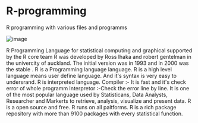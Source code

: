 # R-programming
R programming with various files and programms

![image](https://user-images.githubusercontent.com/96537904/161309517-fddf9873-3673-4ac2-a196-262944e2bd83.png)

R Programming Language for statistical computing and graphical supported by the R core team
R was developed by Ross lhaka and robert gentelman in the univercity of auckland. The initial version was in 1993 and in 2000 was the stable .
R is a Programming language language. R is a high level language means user define language. And it's syntax is very easy to undersrand.
R is interpreted language.
Compiler :- It is fast and it's check error of whole programm
Interpretor :-Check the error line by line.
It is one of the most popular language used by Statisticans, Data Analysts, Researcher and Markerts to retrieve, analysis, visualize and present data.
R is a open source and free. R runs on all paltforms. R is a rich package repository with more than 9100 packages with every statistical function.
